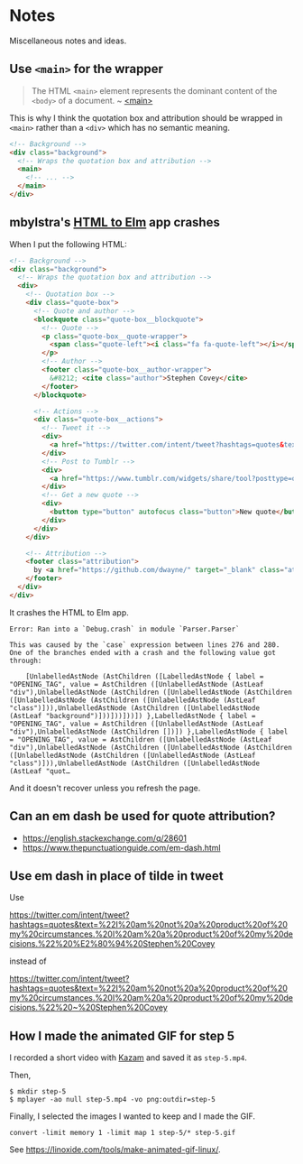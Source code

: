 # Notes

Miscellaneous notes and ideas.

## Use `<main>` for the wrapper

> The HTML `<main>` element represents the dominant content of the `<body>` of
a document. ~ [&lt;main&gt;](https://developer.mozilla.org/en-US/docs/Web/HTML/Element/main)

This is why I think the quotation box and attribution should be wrapped in
`<main>` rather than a `<div>` which has no semantic meaning.

```html
<!-- Background -->
<div class="background">
  <!-- Wraps the quotation box and attribution -->
  <main>
    <!-- ... -->
  </main>
</div>
```

## mbylstra's [HTML to Elm](http://mbylstra.github.io/html-to-elm/) app crashes

When I put the following HTML:

```html
<!-- Background -->
<div class="background">
  <!-- Wraps the quotation box and attribution -->
  <div>
    <!-- Quotation box -->
    <div class="quote-box">
      <!-- Quote and author -->
      <blockquote class="quote-box__blockquote">
        <!-- Quote -->
        <p class="quote-box__quote-wrapper">
          <span class="quote-left"><i class="fa fa-quote-left"></i></span>I am not a product of my circumstances. I am a product of my decisions.
        </p>
        <!-- Author -->
        <footer class="quote-box__author-wrapper">
          &#8212; <cite class="author">Stephen Covey</cite>
        </footer>
      </blockquote>

      <!-- Actions -->
      <div class="quote-box__actions">
        <!-- Tweet it -->
        <div>
          <a href="https://twitter.com/intent/tweet?hashtags=quotes&text=%22I%20am%20not%20a%20product%20of%20my%20circumstances.%20I%20am%20a%20product%20of%20my%20decisions.%22%20~%20Stephen%20Covey" target="_blank" class="icon-button"><i class="fa fa-twitter"></i></a>
        </div>
        <!-- Post to Tumblr -->
        <div>
          <a href="https://www.tumblr.com/widgets/share/tool?posttype=quote&tags=quotes&content=I%20am%20not%20a%20product%20of%20my%20circumstances.%20I%20am%20a%20product%20of%20my%20decisions.&caption=Stephen%20Covey&canonicalUrl=https%3A%2F%2Fwww.tumblr.com%2Fdocs%2Fen%2Fshare_button" target="_blank" class="icon-button"><i class="fa fa-tumblr"></i></a>
        </div>
        <!-- Get a new quote -->
        <div>
          <button type="button" autofocus class="button">New quote</button>
        </div>
      </div>
    </div>

    <!-- Attribution -->
    <footer class="attribution">
      by <a href="https://github.com/dwayne/" target="_blank" class="attribution__link">dwayne</a>
    </footer>
  </div>
</div>
```

It crashes the HTML to Elm app.

```
Error: Ran into a `Debug.crash` in module `Parser.Parser`

This was caused by the `case` expression between lines 276 and 280.
One of the branches ended with a crash and the following value got through:

    [UnlabelledAstNode (AstChildren ([LabelledAstNode { label = "OPENING_TAG", value = AstChildren ([UnlabelledAstNode (AstLeaf "div"),UnlabelledAstNode (AstChildren ([UnlabelledAstNode (AstChildren ([UnlabelledAstNode (AstChildren ([UnlabelledAstNode (AstLeaf "class")])),UnlabelledAstNode (AstChildren ([UnlabelledAstNode (AstLeaf "background")]))]))]))]) },LabelledAstNode { label = "OPENING_TAG", value = AstChildren ([UnlabelledAstNode (AstLeaf "div"),UnlabelledAstNode (AstChildren [])]) },LabelledAstNode { label = "OPENING_TAG", value = AstChildren ([UnlabelledAstNode (AstLeaf "div"),UnlabelledAstNode (AstChildren ([UnlabelledAstNode (AstChildren ([UnlabelledAstNode (AstChildren ([UnlabelledAstNode (AstLeaf "class")])),UnlabelledAstNode (AstChildren ([UnlabelledAstNode (AstLeaf "quot…
```

And it doesn't recover unless you refresh the page.

## Can an em dash be used for quote attribution?

- https://english.stackexchange.com/q/28601
- https://www.thepunctuationguide.com/em-dash.html

## Use em dash in place of tilde in tweet

Use

https://twitter.com/intent/tweet?hashtags=quotes&text=%22I%20am%20not%20a%20product%20of%20my%20circumstances.%20I%20am%20a%20product%20of%20my%20decisions.%22%20%E2%80%94%20Stephen%20Covey

instead of

https://twitter.com/intent/tweet?hashtags=quotes&text=%22I%20am%20not%20a%20product%20of%20my%20circumstances.%20I%20am%20a%20product%20of%20my%20decisions.%22%20~%20Stephen%20Covey

## How I made the animated GIF for step 5

I recorded a short video with [Kazam](https://launchpad.net/kazam) and saved it as `step-5.mp4`.

Then,

```
$ mkdir step-5
$ mplayer -ao null step-5.mp4 -vo png:outdir=step-5
```

Finally, I selected the images I wanted to keep and I made the GIF.

```
convert -limit memory 1 -limit map 1 step-5/* step-5.gif
```

See https://linoxide.com/tools/make-animated-gif-linux/.
